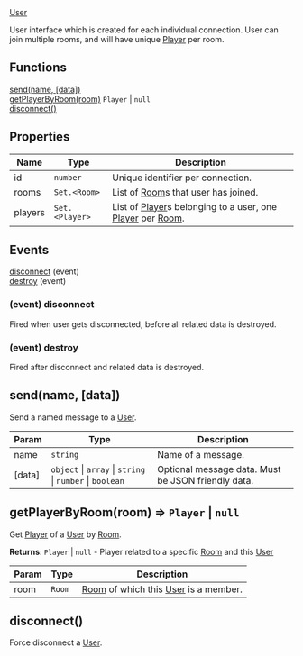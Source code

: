 
<dl>
<dt><a href="#User">User</a></dt>
</dl>

User interface which is created for each individual connection. User can join multiple rooms, and will have unique [Player](Player) per room.
## Functions
<dl>
<dt><a href="#send">send(name, [data])</a></dt>
<dt><a href="#getPlayerByRoom">getPlayerByRoom(room)</a> <code>Player</code> | <code>null</code></dt>
<dt><a href="#disconnect">disconnect()</a></dt>
</dl>


## Properties

| Name | Type | Description |
| --- | --- | --- |
| id | <code>number</code> | Unique identifier per connection. |
| rooms | <code>Set.&lt;Room&gt;</code> | List of [Room](Room)s that user has joined. |
| players | <code>Set.&lt;Player&gt;</code> | List of [Player](Player)s belonging to a user, one [Player](Player) per [Room](Room). |


## Events
[disconnect](#User+event_disconnect) (event)<br />
[destroy](#User+event_destroy) (event)<br />

<a name="User+event_disconnect"></a>
### (event) disconnect
Fired when user gets disconnected,before all related data is destroyed.

<a name="User+event_destroy"></a>
### (event) destroy
Fired after disconnect and related data is destroyed.

<a name="send"></a>
## send(name, [data])
Send a named message to a [User](#User).


| Param | Type | Description |
| --- | --- | --- |
| name | <code>string</code> | Name of a message. |
| [data] | <code>object</code> \| <code>array</code> \| <code>string</code> \| <code>number</code> \| <code>boolean</code> | Optional message data. Must be JSON friendly data. |

<a name="getPlayerByRoom"></a>
## getPlayerByRoom(room) ⇒ <code>Player</code> \| <code>null</code>
Get [Player](Player) of a [User](#User) by [Room](Room).

**Returns**: <code>Player</code> \| <code>null</code> - Player related to a specific [Room](Room)and this [User](#User)  

| Param | Type | Description |
| --- | --- | --- |
| room | <code>Room</code> | [Room](Room) of which this [User](#User) is a member. |

<a name="disconnect"></a>
## disconnect()
Force disconnect a [User](#User).

[PlayNetwork]: ./PlayNetwork.md

[Player]: ./Player.md

[Room]: ./Room.md

[Rooms]: ./Rooms.md

[User]: ./User.md

[Users]: ./Users.md

